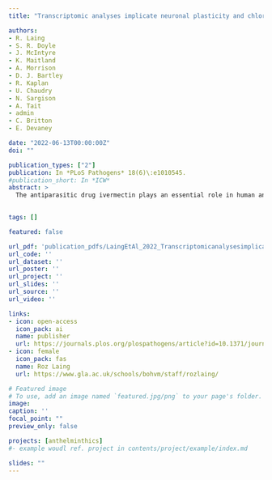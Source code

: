 ```yaml
---
title: "Transcriptomic analyses implicate neuronal plasticity and chloride homeostasis in ivermectin resistance and response to treatment in a parasitic nematode"

authors:
- R. Laing
- S. R. Doyle
- J. McIntyre
- K. Maitland
- A. Morrison
- D. J. Bartley
- R. Kaplan
- U. Chaudry
- N. Sargison
- A. Tait
- admin
- C. Britton
- E. Devaney

date: "2022-06-13T00:00:00Z"
doi: ""

publication_types: ["2"]
publication: In *PLoS Pathogens* 18(6)\:e1010545.
#publication_short: In *ICW*
abstract: >
  The antiparasitic drug ivermectin plays an essential role in human and animal health globally. However, ivermectin resistance is widespread in veterinary helminths and there are growing concerns of sub-optimal responses to treatment in related helminths of humans. Despite decades of research, the genetic mechanisms underlying ivermectin resistance are poorly understood in parasitic helminths. This reflects significant uncertainty regarding the mode of action of ivermectin in parasitic helminths, and the genetic complexity of these organisms; parasitic helminths have large, rapidly evolving genomes and differences in evolutionary history and genetic background can confound comparisons between resistant and susceptible populations. We undertook a controlled genetic cross of a multi-drug resistant and a susceptible reference isolate of Haemonchus contortus, an economically important gastrointestinal nematode of sheep, and ivermectin-selected the F2 population for comparison with an untreated F2 control. RNA-seq analyses of male and female adults of all populations identified high transcriptomic differentiation between parental isolates, which was significantly reduced in the F2, allowing differences associated specifically with ivermectin resistance to be identified. In all resistant populations, there was constitutive upregulation of a single gene, HCON_00155390:cky-1, a putative pharyngeal-expressed transcription factor, in a narrow locus on chromosome V previously shown to be under ivermectin selection. In addition, we detected sex-specific differences in gene expression between resistant and susceptible populations, including constitutive upregulation of a P-glycoprotein, HCON_00162780:pgp-11, in resistant males only. After ivermectin selection, we identified differential expression of genes with roles in neuronal function and chloride homeostasis, which is consistent with an adaptive response to ivermectin-induced hyperpolarisation of neuromuscular cells. Overall, we show the utility of a genetic cross to identify differences in gene expression that are specific to ivermectin selection and provide a framework to better understand ivermectin resistance and response to treatment in parasitic helminths.
 

tags: []

featured: false

url_pdf: 'publication_pdfs/LaingEtAl_2022_Transcriptomicanalysesimplicateneuronalplasticityandchloridehomeostasisinivermectinresistance_PloSPathogens.pdf'
url_code: ''
url_dataset: ''
url_poster: ''
url_project: ''
url_slides: ''
url_source: ''
url_video: ''

links:
- icon: open-access
  icon_pack: ai
  name: publisher
  url: https://journals.plos.org/plospathogens/article?id=10.1371/journal.ppat.1010545
- icon: female
  icon_pack: fas
  name: Roz Laing
  url: https://www.gla.ac.uk/schools/bohvm/staff/rozlaing/

# Featured image
# To use, add an image named `featured.jpg/png` to your page's folder.
image:
caption: ''
focal_point: ""
preview_only: false

projects: [anthelminthics]
#- example woudl ref. project in contents/project/example/index.md

slides: ""
---
```

